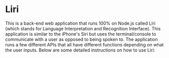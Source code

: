# Liri
This is a back-end web application that runs 100% on Node.js called Liri (which stands for Language Interpretation and Recognition Interface). This application is similar to the iPhone's Siri but uses the terminal/console to communicate with a user as opposed to being spoken to. The application runs a few different APIs that all have different functions depending on what the user inputs. Below are some detailed instructions on how to use Liri: 
